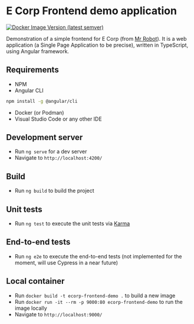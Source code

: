 # E Corp Frontend demo application

[![Docker Image Version (latest semver)](https://img.shields.io/docker/v/devprofr/ecorp-frontend-demo?label=Docker)](https://hub.docker.com/r/devprofr/ecorp-frontend-demo)

Demonstration of a simple frontend for E Corp (from [Mr Robot](https://en.wikipedia.org/wiki/Mr._Robot)). It is a web application (a Single Page Application to be precise), written in TypeScript, using Angular framework.

## Requirements

* NPM
* Angular CLI

```bash
npm install -g @angular/cli
```

* Docker (or Podman)
* Visual Studio Code or any other IDE

## Development server

* Run `ng serve` for a dev server
* Navigate to `http://localhost:4200/`

## Build

* Run `ng build` to build the project

## Unit tests

* Run `ng test` to execute the unit tests via [Karma](https://karma-runner.github.io)

## End-to-end tests

* Run `ng e2e` to execute the end-to-end tests (not implemented for the moment, will use Cypress in a near future)

## Local container

* Run `docker build -t ecorp-frontend-demo .` to build a new image
* Run `docker run -it --rm -p 9000:80 ecorp-frontend-demo` to run the image locally
* Navigate to `http://localhost:9000/`

